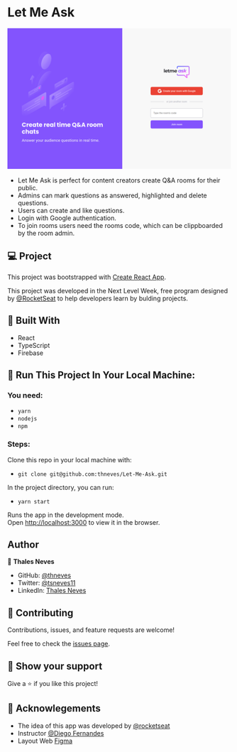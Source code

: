 # Let Me Ask

![screenshot](screenshot.png)

- Let Me Ask is perfect for content creators create Q&A rooms for their public. 
- Admins can mark questions as answered, highlighted and delete questions.
- Users can create and like questions.
- Login with Google authentication.
- To join rooms users need the rooms code, which can be clippboarded by the room admin.

## 💻 Project

This project was bootstrapped with [Create React App](https://github.com/facebook/create-react-app).

This project was developed in the Next Level Week, free program designed by [@RocketSeat](https://github.com/rocketseat-education) to help developers learn by bulding projects.

## 🧪 Built With

- React
- TypeScript
- Firebase

## 🚀 Run This Project In Your Local Machine:

### You need:

- `yarn`
- `nodejs`
- `npm`

### Steps:

Clone this repo in your local machine with:

- `git clone git@github.com:thneves/Let-Me-Ask.git`

In the project directory, you can run:

- `yarn start`

Runs the app in the development mode.\
Open [http://localhost:3000](http://localhost:3000) to view it in the browser.

## Author

👤 **Thales Neves**

- GitHub: [@thneves](https://github.com/thneves)
- Twitter: [@tsneves11](https://twitter.com/tsneves11)
- LinkedIn: [Thales Neves](https://www.linkedin.com/in/thales-neves10/)

## 🤝 Contributing

Contributions, issues, and feature requests are welcome!

Feel free to check the [issues page]((https://github.com/thneves/City-Weather/issues)).

## 🔖 Show your support

Give a ⭐️ if you like this project!

## 📝 Acknowlegements

- The idea of this app was developed by [@rocketseat](https://github.com/rocketseat-education)
- Instructor [@Diego Fernandes](https://github.com/diego3g)
- Layout Web [Figma](https://www.figma.com/file/5EwwWfALSlOn5o4LpwzB6l/Letmeask-Copy?fuid=869742879062948552)
